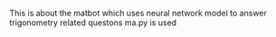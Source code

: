 This is about the matbot which uses neural network model to answer trigonometry related questons ma.py is used 
